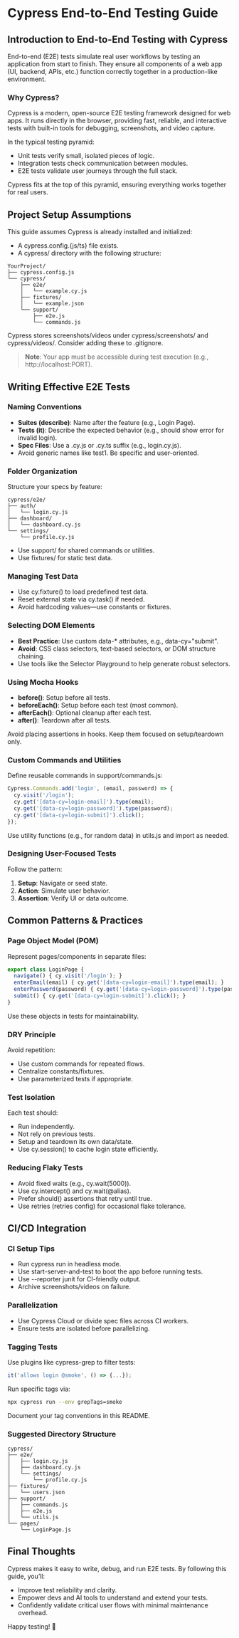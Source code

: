 # Cypress End-to-End Testing Guide

## Introduction to End-to-End Testing with Cypress

End-to-end (E2E) tests simulate real user workflows by testing an application from start to finish. They ensure all components of a web app (UI, backend, APIs, etc.) function correctly together in a production-like environment.

### Why Cypress?
Cypress is a modern, open-source E2E testing framework designed for web apps. It runs directly in the browser, providing fast, reliable, and interactive tests with built-in tools for debugging, screenshots, and video capture.

In the typical testing pyramid:
- Unit tests verify small, isolated pieces of logic.
- Integration tests check communication between modules.
- E2E tests validate user journeys through the full stack.

Cypress fits at the top of this pyramid, ensuring everything works together for real users.

## Project Setup Assumptions

This guide assumes Cypress is already installed and initialized:
- A cypress.config.{js/ts} file exists.
- A cypress/ directory with the following structure:

```
YourProject/
├── cypress.config.js
└── cypress/
    ├── e2e/
    │   └── example.cy.js
    ├── fixtures/
    │   └── example.json
    └── support/
        ├── e2e.js
        └── commands.js
```

Cypress stores screenshots/videos under cypress/screenshots/ and cypress/videos/. Consider adding these to .gitignore.

> **Note**: Your app must be accessible during test execution (e.g., http://localhost:PORT).

## Writing Effective E2E Tests

### Naming Conventions

- **Suites (describe)**: Name after the feature (e.g., Login Page).
- **Tests (it)**: Describe the expected behavior (e.g., should show error for invalid login).
- **Spec Files**: Use a .cy.js or .cy.ts suffix (e.g., login.cy.js).
- Avoid generic names like test1. Be specific and user-oriented.

### Folder Organization

Structure your specs by feature:

```
cypress/e2e/
├── auth/
│   └── login.cy.js
├── dashboard/
│   └── dashboard.cy.js
└── settings/
    └── profile.cy.js
```

- Use support/ for shared commands or utilities.
- Use fixtures/ for static test data.

### Managing Test Data

- Use cy.fixture() to load predefined test data.
- Reset external state via cy.task() if needed.
- Avoid hardcoding values—use constants or fixtures.

### Selecting DOM Elements

- **Best Practice**: Use custom data-* attributes, e.g., data-cy="submit".
- **Avoid**: CSS class selectors, text-based selectors, or DOM structure chaining.
- Use tools like the Selector Playground to help generate robust selectors.

### Using Mocha Hooks

- **before()**: Setup before all tests.
- **beforeEach()**: Setup before each test (most common).
- **afterEach()**: Optional cleanup after each test.
- **after()**: Teardown after all tests.

Avoid placing assertions in hooks. Keep them focused on setup/teardown only.

### Custom Commands and Utilities

Define reusable commands in support/commands.js:

```javascript
Cypress.Commands.add('login', (email, password) => {
  cy.visit('/login');
  cy.get('[data-cy=login-email]').type(email);
  cy.get('[data-cy=login-password]').type(password);
  cy.get('[data-cy=login-submit]').click();
});
```

Use utility functions (e.g., for random data) in utils.js and import as needed.

### Designing User-Focused Tests

Follow the pattern:
1. **Setup**: Navigate or seed state.
2. **Action**: Simulate user behavior.
3. **Assertion**: Verify UI or data outcome.

## Common Patterns & Practices

### Page Object Model (POM)

Represent pages/components in separate files:

```javascript
export class LoginPage {
  navigate() { cy.visit('/login'); }
  enterEmail(email) { cy.get('[data-cy=login-email]').type(email); }
  enterPassword(password) { cy.get('[data-cy=login-password]').type(password); }
  submit() { cy.get('[data-cy=login-submit]').click(); }
}
```

Use these objects in tests for maintainability.

### DRY Principle

Avoid repetition:
- Use custom commands for repeated flows.
- Centralize constants/fixtures.
- Use parameterized tests if appropriate.

### Test Isolation

Each test should:
- Run independently.
- Not rely on previous tests.
- Setup and teardown its own data/state.
- Use cy.session() to cache login state efficiently.

### Reducing Flaky Tests

- Avoid fixed waits (e.g., cy.wait(5000)).
- Use cy.intercept() and cy.wait(@alias).
- Prefer should() assertions that retry until true.
- Use retries (retries config) for occasional flake tolerance.

## CI/CD Integration

### CI Setup Tips

- Run cypress run in headless mode.
- Use start-server-and-test to boot the app before running tests.
- Use --reporter junit for CI-friendly output.
- Archive screenshots/videos on failure.

### Parallelization

- Use Cypress Cloud or divide spec files across CI workers.
- Ensure tests are isolated before parallelizing.

### Tagging Tests

Use plugins like cypress-grep to filter tests:

```javascript
it('allows login @smoke', () => {...});
```

Run specific tags via:

```bash
npx cypress run --env grepTags=smoke
```

Document your tag conventions in this README.

### Suggested Directory Structure

```
cypress/
├── e2e/
│   ├── login.cy.js
│   ├── dashboard.cy.js
│   └── settings/
│       └── profile.cy.js
├── fixtures/
│   └── users.json
├── support/
│   ├── commands.js
│   ├── e2e.js
│   └── utils.js
└── pages/
    └── LoginPage.js
```

## Final Thoughts

Cypress makes it easy to write, debug, and run E2E tests. By following this guide, you’ll:

- Improve test reliability and clarity.
- Empower devs and AI tools to understand and extend your tests.
- Confidently validate critical user flows with minimal maintenance overhead.

Happy testing! 🧪